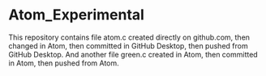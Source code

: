 # Atom_Experimental
This repository contains file atom.c created directly on github.com, then changed in Atom, then committed in GitHub Desktop, then pushed from GitHub Desktop.
And another file green.c created in Atom, then committed in Atom, then pushed from Atom.

